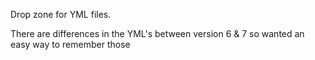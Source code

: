 Drop zone for YML files. 


There are differences in the YML's between version 6 & 7 so wanted an easy way to remember those

